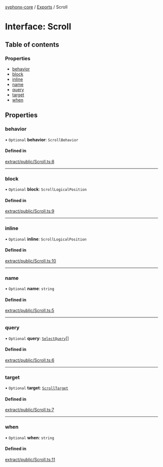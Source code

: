 [syphonx-core](../README.md) / [Exports](../modules.md) / Scroll

# Interface: Scroll

## Table of contents

### Properties

- [behavior](Scroll.md#behavior)
- [block](Scroll.md#block)
- [inline](Scroll.md#inline)
- [name](Scroll.md#name)
- [query](Scroll.md#query)
- [target](Scroll.md#target)
- [when](Scroll.md#when)

## Properties

### behavior

• `Optional` **behavior**: `ScrollBehavior`

#### Defined in

[extract/public/Scroll.ts:8](https://github.com/dtempx/syphonx-core/blob/09d2037/extract/public/Scroll.ts#L8)

___

### block

• `Optional` **block**: `ScrollLogicalPosition`

#### Defined in

[extract/public/Scroll.ts:9](https://github.com/dtempx/syphonx-core/blob/09d2037/extract/public/Scroll.ts#L9)

___

### inline

• `Optional` **inline**: `ScrollLogicalPosition`

#### Defined in

[extract/public/Scroll.ts:10](https://github.com/dtempx/syphonx-core/blob/09d2037/extract/public/Scroll.ts#L10)

___

### name

• `Optional` **name**: `string`

#### Defined in

[extract/public/Scroll.ts:5](https://github.com/dtempx/syphonx-core/blob/09d2037/extract/public/Scroll.ts#L5)

___

### query

• `Optional` **query**: [`SelectQuery`](../modules.md#selectquery)[]

#### Defined in

[extract/public/Scroll.ts:6](https://github.com/dtempx/syphonx-core/blob/09d2037/extract/public/Scroll.ts#L6)

___

### target

• `Optional` **target**: [`ScrollTarget`](../modules.md#scrolltarget)

#### Defined in

[extract/public/Scroll.ts:7](https://github.com/dtempx/syphonx-core/blob/09d2037/extract/public/Scroll.ts#L7)

___

### when

• `Optional` **when**: `string`

#### Defined in

[extract/public/Scroll.ts:11](https://github.com/dtempx/syphonx-core/blob/09d2037/extract/public/Scroll.ts#L11)
